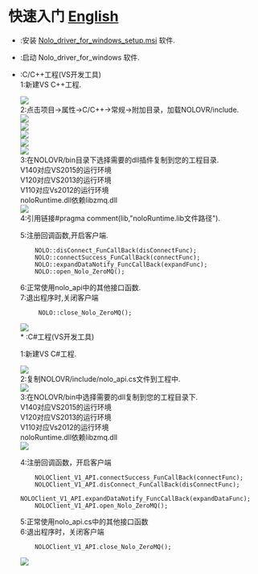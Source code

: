 # 快速入门  [English](/GetStarted.md)  
* :安装 [Nolo_driver_for_windows_setup.msi](https://github.com/NOLOVR/NOLO-Driver-For-Windows/tree/master/NOLOVR) 软件.
* :启动 Nolo_driver_for_windows 软件.  
* :C/C++工程(VS开发工具)  
    1:新建VS C++工程.
         <div><img src="https://github.com/NOLOVR/NOLO-Others/blob/master/Windows-SDK-Others/picture/1.jpg"></div>
    2:点击项目->属性->C/C++->常规->附加目录，加载NOLOVR/include. 
        <div><img src="https://github.com/NOLOVR/NOLO-Others/blob/master/Windows-SDK-Others/picture/2.jpg"></div> 
        <div><img src="https://github.com/NOLOVR/NOLO-Others/blob/master/Windows-SDK-Others/picture/3.jpg"></div> 
        <div><img src="https://github.com/NOLOVR/NOLO-Others/blob/master/Windows-SDK-Others/picture/4.jpg"></div> 
        <div><img src="https://github.com/NOLOVR/NOLO-Others/blob/master/Windows-SDK-Others/picture/5.jpg"></div>
        <div><img src="https://github.com/NOLOVR/NOLO-Others/blob/master/Windows-SDK-Others/picture/6.jpg"></div>
    3:在NOLOVR/bin目录下选择需要的dll插件复制到您的工程目录.   
        V140对应VS2015的运行环境  
        V120对应VS2013的运行环境  
        V110对应Vs2012的运行环境  
        noloRuntime.dll依赖libzmq.dll   
        <div><img src="https://github.com/NOLOVR/NOLO-Others/blob/master/Windows-SDK-Others/picture/7.jpg"></div>
    4:引用链接#pragma comment(lib,"noloRuntime.lib文件路径").  

    5:注册回调函数,开启客户端.  
    ```
        NOLO::disConnect_FunCallBack(disConnectFunc);  
        NOLO::connectSuccess_FunCallBack(connectFunc);  
        NOLO::expandDataNotify_FuncCallBack(expandFunc);  
        NOLO::open_Nolo_ZeroMQ();  
     ```  
    6:正常使用nolo_api中的其他接口函数.  
    7:退出程序时,关闭客户端  
    ```
         NOLO::close_Nolo_ZeroMQ();
    ```  
    <div><img src="https://github.com/NOLOVR/NOLO-Others/blob/master/Windows-SDK-Others/picture/8.jpg"></div>
    * :C#工程(VS开发工具)  

    1:新建VS C#工程.
        <div><img src="https://github.com/NOLOVR/NOLO-Others/blob/master/Windows-SDK-Others/picture/9.jpg"></div>
    2:复制NOLOVR/include/nolo_api.cs文件到工程中.  
        <div><img src="https://github.com/NOLOVR/NOLO-Others/blob/master/Windows-SDK-Others/picture/10.jpg"></div>
    3:在NOLOVR/bin中选择需要的dll复制到您的工程目录下.  
        V140对应VS2015的运行环境  
        V120对应VS2013的运行环境  
        V110对应Vs2012的运行环境  
        noloRuntime.dll依赖libzmq.dll   
        <div><img src="https://github.com/NOLOVR/NOLO-Others/blob/master/Windows-SDK-Others/picture/11.jpg"></div>

    4:注册回调函数，开启客户端  

    ```
        NOLOClient_V1_API.connectSuccess_FunCallBack(connectFunc);
        NOLOClient_V1_API.disConnect_FunCallBack(disConnectFunc);
        NOLOClient_V1_API.expandDataNotify_FuncCallBack(expandDataFunc);
        NOLOClient_V1_API.open_Nolo_ZeroMQ();
    ```  

    5:正常使用nolo_api.cs中的其他接口函数  
    6:退出程序时，关闭客户端  

    ```
        NOLOClient_V1_API.close_Nolo_ZeroMQ();
    ```  
    <div><img src="https://github.com/NOLOVR/NOLO-Others/blob/master/Windows-SDK-Others/picture/12.jpg"></div>

#
 
  
